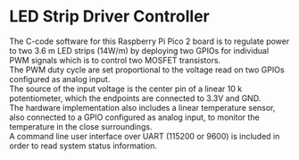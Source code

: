 # LED Strip Driver Controller
The C-code software for this Raspberry Pi Pico 2 board is to regulate power to two 3.6 m LED strips (14W/m) by deploying two GPIOs for individual PWM signals which is to control two MOSFET transistors.  
The PWM duty cycle are set proportional to the voltage read on two GPIOs configured as analog input.  
The source of the input voltage is the center pin of a linear 10 k potentiometer, which the endpoints are connected to 3.3V and GND.  
The hardware implementation also includes a linear temperature sensor, also connected to a GPIO configured as analog input, to monitor the temperature in the close surroundings.  
A command line user interface over UART (115200 or 9600) is included in order to read system status information.  
